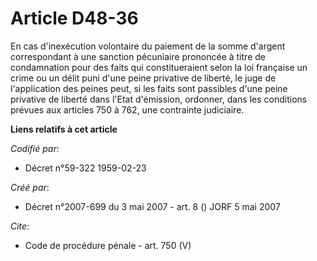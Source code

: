 # Article D48-36

En cas d'inexécution volontaire du paiement de la somme d'argent correspondant à une sanction pécuniaire prononcée à titre de
condamnation pour des faits qui constitueraient selon la loi française un crime ou un délit puni d'une peine privative de
liberté, le juge de l'application des peines peut, si les faits sont passibles d'une peine privative de liberté dans l'Etat
d'émission, ordonner, dans les conditions prévues aux articles 750 à 762, une contrainte judiciaire.

**Liens relatifs à cet article**

_Codifié par_:

  - Décret n°59-322 1959-02-23

_Créé par_:

  - Décret n°2007-699 du 3 mai 2007 - art. 8 () JORF 5 mai 2007

_Cite_:

  - Code de procédure pénale - art. 750 (V)
